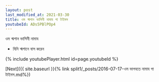 ```yaml
---
layout: post
last_modified_at: 2021-03-30
title: ওম শ্মশান ভাসিনী নামায গা টাইমস
youtubeId: ADs5PBlPOp4
---
```

 
 
 ওম শ্মশান ভাসিনী নামায  
 
 -  যিনি শ্মশানে বাস করেন 
 
  
 
  
 
 
 
 
 
 


{% include youtubePlayer.html id=page.youtubeId %}
 
[Next]({{ site.baseurl }}{% link  split1/_posts/2016-07-17-ওম ভাগবতে নামায গা টাইমস.md%})
 
